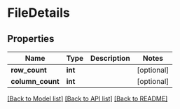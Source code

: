 # FileDetails

## Properties
Name | Type | Description | Notes
------------ | ------------- | ------------- | -------------
**row_count** | **int** |  | [optional] 
**column_count** | **int** |  | [optional] 

[[Back to Model list]](../README.md#documentation-for-models) [[Back to API list]](../README.md#documentation-for-api-endpoints) [[Back to README]](../README.md)


